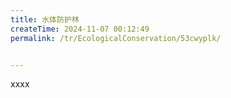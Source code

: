 ```yaml
---
title: 水体防护林
createTime: 2024-11-07 00:12:49
permalink: /tr/EcologicalConservation/53cwyplk/


---
```


xxxx